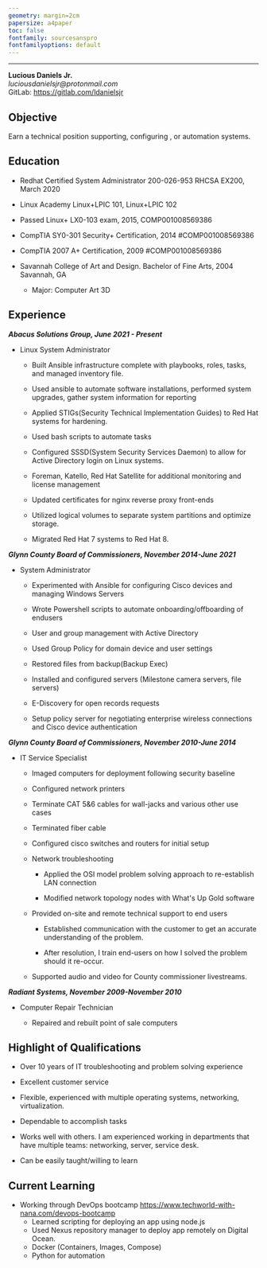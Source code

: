 ```yaml
---
geometry: margin=2cm
papersize: a4paper
toc: false
fontfamily: sourcesanspro
fontfamilyoptions: default
--- 
```


---

**Lucious Daniels Jr.**  
_luciousdanielsjr@protonmail.com_  
GitLab: https://gitlab.com/ldanielsjr


## Objective  
Earn a technical position supporting, configuring , or automation systems.

## Education  


* Redhat Certified System Administrator 200-026-953 RHCSA EX200, March 2020  

* Linux Academy Linux+LPIC 101, Linux+LPIC 102  

* Passed Linux+ LX0-103 exam, 2015, COMP001008569386  

* CompTIA SY0-301 Security+  Certification, 2014 #COMP001008569386  

* CompTIA 2007 A+ Certification, 2009 #COMP001008569386  

* Savannah College of Art and Design. Bachelor of Fine Arts, 2004 Savannah, GA
  * Major: Computer Art 3D  

## Experience  

_**Abacus Solutions Group, June 2021 - Present**_  

* Linux System Administrator  

  * Built Ansible infrastructure complete with playbooks, roles, tasks, and managed inventory file.

  * Used ansible to automate software installations, performed system upgrades, gather system information for reporting  

  * Applied STIGs(Security Technical Implementation Guides) to Red Hat systems for hardening.  

  * Used bash scripts to automate tasks  

  * Configured SSSD(System Security Services Daemon) to allow for Active Directory login on Linux systems.

  * Foreman, Katello, Red Hat Satellite for additional monitoring and license management  

  * Updated certificates for nginx reverse proxy front-ends  

  * Utilized logical volumes to separate system partitions and optimize storage.  

  * Migrated Red Hat 7 systems to Red Hat 8.


_**Glynn County Board of Commissioners, November 2014-June 2021**_  

* System Administrator  

  * Experimented with Ansible for configuring Cisco devices and managing Windows Servers  

  * Wrote Powershell scripts to automate onboarding/offboarding of endusers  

  * User and group management with Active Directory  

  * Used Group Policy for domain device and user settings  

  * Restored files from backup(Backup Exec)  

  * Installed and configured servers (Milestone camera servers, file servers)  

  * E-Discovery for open records requests  

  * Setup policy server for negotiating enterprise wireless connections and Cisco device authentication  


 _**Glynn County Board of Commissioners, November 2010-June 2014**_  

 * IT Service Specialist  

   * Imaged computers for deployment following security baseline  

   * Configured network printers  

   * Terminate CAT 5&6 cables for wall-jacks and various other use cases  

   * Terminated fiber cable  

   * Configured cisco switches and routers for initial setup  

   * Network troubleshooting  

     * Applied the OSI model problem solving approach to re-establish LAN connection  

     * Modified network topology nodes with What's Up Gold software  

   * Provided on-site and remote technical support to end users  

     * Established communication with the customer to get an accurate understanding of the problem.  

     * After resolution, I train end-users on how I solved the problem should it re-occur.  

   * Supported audio and video for County commissioner livestreams.  


_**Radiant Systems, November 2009-November 2010**_  

* Computer Repair Technician  

  * Repaired and rebuilt point of sale computers  


## Highlight of Qualifications  

* Over 10 years of IT troubleshooting and problem solving experience  

* Excellent customer service  

* Flexible, experienced with  multiple operating systems, networking, virtualization.

* Dependable to accomplish tasks  

* Works well with others. I am experienced working in departments that have multiple teams: networking, server, service desk.  

* Can be easily taught/willing to learn  

## Current Learning  

* Working through DevOps bootcamp https://www.techworld-with-nana.com/devops-bootcamp
  * Learned scripting for deploying an app using node.js
  * Used Nexus repository manager to deploy app remotely on Digital Ocean.
  * Docker (Containers, Images, Compose)  
  * Python for automation
